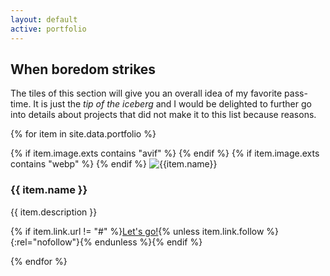 ```yaml
---
layout: default
active: portfolio
---
```


<div id="portfolio">
<div class="card" markdown="1">

## When boredom strikes

The tiles of this section will give you an overall idea of my favorite pass-time. It is just the _tip of the iceberg_
and I would be delighted to further go into details about projects that did not make it to this list because reasons.

</div>

{% for item in site.data.portfolio %}
<div class="card portfolio-item">
    <picture class="portfolio-image">
        {% if item.image.exts contains "avif" %}
        <source type="image/avif" srcset="/assets/img/portfolio/{{item.image.id}}.avif">
        {% endif %}
        {% if item.image.exts contains "webp" %}
        <source type="image/webp" srcset="/assets/img/portfolio/{{item.image.id}}.webp">
        {% endif %}
        <img alt="{{item.name}}" loading="lazy" decoding="async" src="/assets/img/portfolio/{{item.image.id}}.webp">
    </picture>

<div markdown="1">

### {{ item.name }}

{{ item.description  }}

{% if item.link.url != "#" %}[Let's go!]({{item.link.url}}){% unless item.link.follow %}{:rel="nofollow"}{% endunless %}{% endif %}

</div>

</div>
{% endfor %}

</div>